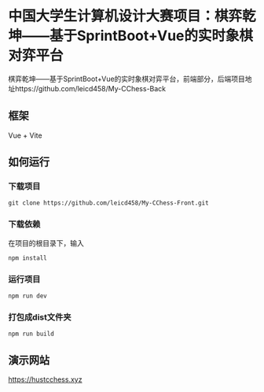 # 中国大学生计算机设计大赛项目：棋弈乾坤——基于SprintBoot+Vue的实时象棋对弈平台

棋弈乾坤——基于SprintBoot+Vue的实时象棋对弈平台，前端部分，后端项目地址https://github.com/leicd458/My-CChess-Back

## 框架

Vue + Vite

## 如何运行

### 下载项目

```
git clone https://github.com/leicd458/My-CChess-Front.git
```

### 下载依赖

在项目的根目录下，输入

```
npm install
```

### 运行项目

```
npm run dev
```

### 打包成dist文件夹

```
npm run build
```

## 演示网站

 https://hustcchess.xyz


